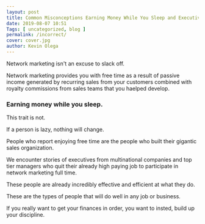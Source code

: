 ```yaml
--- 
layout: post 
title: Common Misconceptions Earning Money While You Sleep and Executives Quitting Their Jobs
date: 2019-08-07 10:51
Tags: [ uncategorized, blog ]
permalink: /incorrect/ 
cover: cover.jpg
author: Kevin Olega 
--- 
```

Network marketing isn't an excuse to slack off.

Network marketing provides you with free time as a result of passive income generated by recurring sales from your customers combined with royalty commissions from sales teams that you haelped develop.

### Earning money while you sleep.

This trait is not.

If a person is lazy, nothing will change.

People who report enjoying free time are the people who built their gigantic sales organization.

We encounter stories of executives from multinational companies and top tier managers who quit their already high paying job to participate in network marketing full time.

These people are already incredibly effective and efficient at what they do.

These are the types of people that will do well in any job or business.

If you really want to get your finances in order, you want to insted, build up your discipline.
